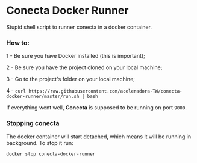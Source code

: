 # Conecta Docker Runner

Stupid shell script to runner conecta in a docker container.

### How to:

1 - Be sure you have Docker installed (this is important);

2 - Be sure you have the project cloned on your local machine;

3 - Go to the project's folder on your local machine;

4 - `curl https://raw.githubusercontent.com/aceleradora-TW/conecta-docker-runner/master/run.sh | bash`

If everything went well, __Conecta__ is supposed to be running on port `9000`.

### Stopping conecta
The docker container will start detached, which means it will be running in background. To stop it run:

``` sh
docker stop conecta-docker-runner
```


